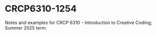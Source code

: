 # CRCP6310-1254
Notes and examples for CRCP 6310 - Introduction to Creative Coding; Summer 2025 term.
